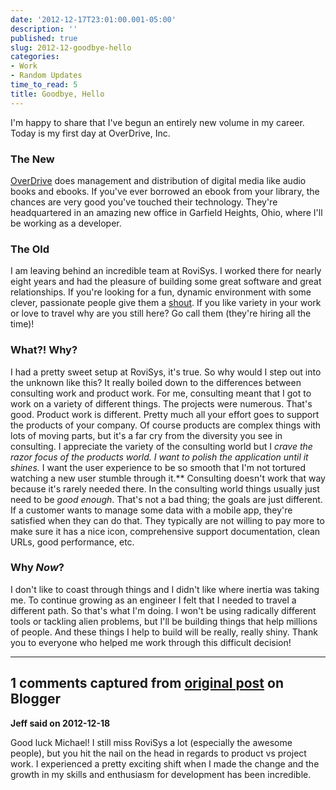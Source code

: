 ```yaml
---
date: '2012-12-17T23:01:00.001-05:00'
description: ''
published: true
slug: 2012-12-goodbye-hello
categories:
- Work
- Random Updates
time_to_read: 5
title: Goodbye, Hello
---
```



I'm happy to share that I've begun an entirely new volume in my career. Today is my first day at OverDrive, Inc.<h3>The New</h3>
[OverDrive](http://overdrive.com/)&nbsp;does management and distribution of digital media like audio books and ebooks. If you've ever borrowed an ebook from your library, the chances are very good you've touched their technology.
They're headquartered in an amazing new office in Garfield Heights, Ohio, where I'll be working as a developer.<h3>The Old</h3>
I am leaving behind an incredible team at RoviSys. I worked there for nearly eight years and had the pleasure of building some great software and great relationships.
If you're looking for a fun, dynamic environment with some clever, passionate people give them a [shout](http://www.rovisys.com/Careers/Careers.aspx). If you like variety in your work or love to travel why are you still here? Go call them (they're hiring all the time)!<h3>What?! Why?</h3>
I had a pretty sweet setup at RoviSys, it's true. So why would I step out into the unknown like this? It really boiled down to the differences between consulting work and product work.
For me, consulting meant that I got to work on a variety of different things. The projects were numerous. That's good.
Product work is different. Pretty much all your effort goes to support the products of your company. Of course products are complex things with lots of moving parts, but it's a far cry from the diversity you see in consulting.
I appreciate the variety of the consulting world but I *crave *the razor focus of the products world. I want to polish the application until it shines.** I want the user experience to be so smooth that I'm not tortured watching a new user stumble through it.** Consulting doesn't work that way because it's rarely needed there. 
In the consulting world things usually just need to be *good enough*. That's not a bad thing; the goals are just different. If a customer wants to manage some data with a mobile app, they're satisfied when they can do that. They typically are not willing to pay more to make sure it has a nice icon, comprehensive support documentation, clean URLs, good performance, etc.<h3>Why *Now*?</h3>
I don't like to coast through things and I didn't like where inertia was taking me. To continue growing as an engineer I felt that I needed to travel a different path. So that's what I'm doing. I won't be using radically different tools or tackling alien problems, but I'll be building things that help millions of people. And these things I help to build will be really, really shiny.
Thank you to everyone who helped me work through this difficult decision!

---

## 1 comments captured from [original post](https://blog.wassupy.com/2012/12/goodbye-hello.html) on Blogger

**Jeff said on 2012-12-18**

Good luck Michael! I still miss RoviSys a lot (especially the awesome people), but you hit the nail on the head in regards to product vs project work. I experienced a pretty exciting shift when I made the change and the growth in my skills and enthusiasm for development has been incredible.

